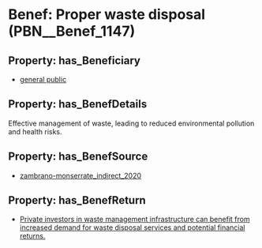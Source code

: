 # Benef: __Proper waste disposal__ (PBN__Benef_1147)

## Property: has_Beneficiary

* [general public](../Stakeholder/PBN__Stakeholder_29)

## Property: has_BenefDetails

Effective management of waste, leading to reduced environmental pollution and health risks.

## Property: has_BenefSource

* [zambrano-monserrate_indirect_2020](../Article/PBN__Article_238)

## Property: has_BenefReturn

* [Private investors in waste management infrastructure can benefit from increased demand for waste disposal services and potential financial returns.](../BenefReturn/PBN__BenefReturn_1279)

